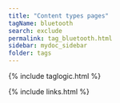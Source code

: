 ```yaml
---
title: "Content types pages"
tagName: bluetooth
search: exclude
permalink: tag_bluetooth.html
sidebar: mydoc_sidebar
folder: tags
---
```

{% include taglogic.html %}

{% include links.html %}
